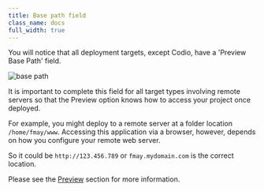 ```yaml
---
title: Base path field
class_name: docs
full_width: true
---
```


You will notice that all deployment targets, except Codio, have a 'Preview Base Path' field. 

<img alt="base path" src="/img/docs/deploy-basepath.png" class="simple"/>


It is important to complete this field for all target types involving remote servers so that the Preview option knows how to access your project once deployed.

For example, you might deploy to a remote server at a folder location `/home/fmay/www`. Accessing this application via a browser, however, depends on how you configure your remote web server. 

So it could be `http://123.456.789` or `fmay.mydomain.com` is the correct location.

Please see the [Preview](/docs/ide/features/inline-preview) section for more information.

